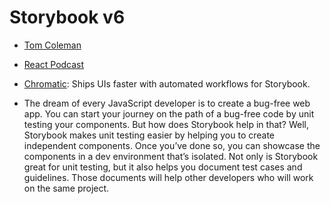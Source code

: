 # Storybook v6

- [Tom Coleman](https://twitter.com/tmeasday)
- [React Podcast](https://www.devshows.dev/podcasts/react-podcast/105-tom-coleman-on-storybook-v6)
- [Chromatic](https://www.chromatic.com/): Ships UIs faster with automated workflows for Storybook.

- The dream of every JavaScript developer is to create a bug-free web app. You can start your journey on the path of a bug-free code by unit testing your components. But how does Storybook help in that? Well, Storybook makes unit testing easier by helping you to create independent components. Once you’ve done so, you can showcase the components in a dev environment that’s isolated. Not only is Storybook great for unit testing, but it also helps you document test cases and guidelines. Those documents will help other developers who will work on the same project.
